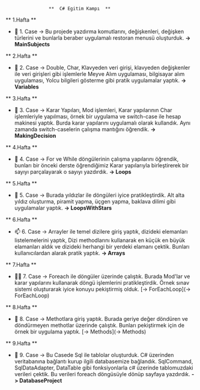 
                    **  C# Egitim Kampı  **
** 1.Hafta ** 
- 🔭 1. Case -> Bu projede yazdırma komutlarını, değişkenleri, değişken türlerini ve bunlarla beraber uygulamalı restoran menusü oluşturduk. **-> MainSubjects**

** 2.Hafta ** 
- 👯 2. Case -> Double, Char, Klavyeden veri girişi, klavyeden değişkenler ile veri girişleri gibi işlemlerle Meyve Alım uygulaması, bilgisayar alım uygulaması, Yolcu bilgileri gösterme gibi pratik uygulamalar yaptık. **-> Variables**

** 3.Hafta ** 
- 🤝 3. Case -> Karar Yapıları, Mod işlemleri, Karar yapılarının Char işlemleriyle yapılması, örnek bir uygulama ve switch-case ile hesap makinesi yaptık. Burda karar yapılarını uygulamalı olarak kullandık. Aynı zamanda switch-caselerin çalışma mantığını öğrendik. **-> MakingDecision**

** 4.Hafta ** 
- 🌱 4. Case -> For ve While döngülerinin çalışma yapılarını öğrendik, bunları bir önceki derste öğrendiğimiz Karar yapılarıyla birleştirerek bir sayıyı parçalayarak o sayıyı yazdırdık. **-> Loops**

** 5.Hafta ** 
- 💬 5. Case -> Burada yıldızlar ile döngüleri iyice pratikleştirdik. Alt alta yıldız oluşturma, piramit yapma, üçgen yapma, baklava dilimi gibi uygulamalar yaptık. **-> LoopsWithStars**

** 6.Hafta ** 
- 📫 6. Case -> Arrayler ile temel dizilere giriş yaptık, dizideki elemanları listelemelerini yaptık, Dizi methodlarını kullanarak en küçük en büyük elamanları aldık ve dizideki herhangi bir yerdeki elamanı çektik. Bunları kullanıcılardan alarak pratik yaptık. **-> Arrays**

** 7.Hafta ** 
- 👨‍💻 7. Case -> Foreach ile döngüler üzerinde çalıştık. Burada Mod'lar ve karar yapılarını kullanarak döngü işlemlerini pratikleştirdik. Örnek sınav sistemi oluşturarak iyice konuyu pekiştirmiş olduk. [-> ForEachLoop](-> ForEachLoop)

** 8.Hafta ** 
- 📝 8. Case -> Methotlara giriş yaptık. Burada geriye değer döndüren ve döndürmeyen methotlar üzerinde çalıştık. Bunları pekiştirmek için de örnek bir uygulama yaptık. [-> Methods](-> Methods)

** 9.Hafta ** 
- 📄 9. Case -> Bu Casede Sql ile tablolar oluşturduk. C# üzerinden veritabanına bağlantı kurup ilgili databasemize bağlandık. SqlCommand, SqlDataAdapter, DataTable gibi fonksiyonlarla c# üzerinde tablomuzdaki verileri çektik. Bu verileri foreach döngüsüyle dönüp sayfaya yazdırdık. **-> DatabaseProject**
